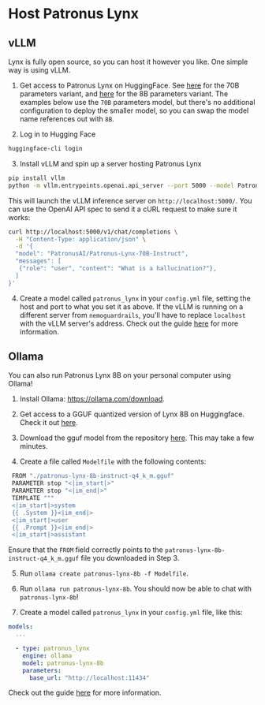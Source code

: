 # Host Patronus Lynx

## vLLM

Lynx is fully open source, so you can host it however you like. One simple way is using vLLM.

1. Get access to Patronus Lynx on HuggingFace. See [here](https://huggingface.co/PatronusAI/Patronus-Lynx-70B-Instruct) for the 70B parameters variant, and [here](https://huggingface.co/PatronusAI/Patronus-Lynx-8B-Instruct) for the 8B parameters variant. The examples below use the `70B` parameters model, but there's no additional configuration to deploy the smaller model, so you can swap the model name references out with `8B`.

2. Log in to Hugging Face

```bash
huggingface-cli login
```

3. Install vLLM and spin up a server hosting Patronus Lynx

```bash
pip install vllm
python -m vllm.entrypoints.openai.api_server --port 5000 --model PatronusAI/Patronus-Lynx-70B-Instruct
```

This will launch the vLLM inference server on `http://localhost:5000/`. You can use the OpenAI API spec to send it a cURL request to make sure it works:

```bash
curl http://localhost:5000/v1/chat/completions \
  -H "Content-Type: application/json" \
  -d '{
  "model": "PatronusAI/Patronus-Lynx-70B-Instruct",
  "messages": [
   {"role": "user", "content": "What is a hallucination?"},
  ]
}'
```

4. Create a model called `patronus_lynx` in your `config.yml` file, setting the host and port to what you set it as above. If the vLLM is running on a different server from `nemoguardrails`, you'll have to replace `localhost` with the vLLM server's address. Check out the guide [here](../guardrails-library.md#patronus-lynx-based-rag-hallucination-detection) for more information.

## Ollama

You can also run Patronus Lynx 8B on your personal computer using Ollama!

1. Install Ollama: https://ollama.com/download.

2. Get access to a GGUF quantized version of Lynx 8B on Huggingface. Check it out [here](https://huggingface.co/PatronusAI/Lynx-8B-Instruct-Q4_K_M-GGUF).

3. Download the gguf model from the repository [here](https://huggingface.co/PatronusAI/Lynx-8B-Instruct-Q4_K_M-GGUF/blob/main/patronus-lynx-8b-instruct-q4_k_m.gguf). This may take a few minutes.

4. Create a file called `Modelfile` with the following contents:

```bash
 FROM "./patronus-lynx-8b-instruct-q4_k_m.gguf"
 PARAMETER stop "<|im_start|>"
 PARAMETER stop "<|im_end|>"
 TEMPLATE """
 <|im_start|>system
 {{ .System }}<|im_end|>
 <|im_start|>user
 {{ .Prompt }}<|im_end|>
 <|im_start|>assistant
```

Ensure that the `FROM` field correctly points to the `patronus-lynx-8b-instruct-q4_k_m.gguf` file you downloaded in Step 3.

5. Run `ollama create patronus-lynx-8b -f Modelfile`.

6. Run `ollama run patronus-lynx-8b`. You should now be able to chat with `patronus-lynx-8b`!

7. Create a model called `patronus_lynx` in your `config.yml` file, like this:

```yaml
models:
  ...

  - type: patronus_lynx
    engine: ollama
    model: patronus-lynx-8b
    parameters:
      base_url: "http://localhost:11434"
```

Check out the guide [here](../guardrails-library.md#patronus-lynx-based-rag-hallucination-detection) for more information.

